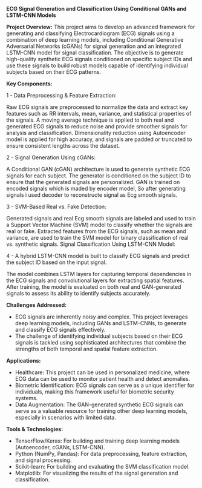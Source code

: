 **ECG Signal Generation and Classification Using Conditional GANs and LSTM-CNN Models**

**Project Overview:**
This project aims to develop an advanced framework for generating and classifying Electrocardiogram (ECG) signals using a combination of deep learning models,
including Conditional Generative Adversarial Networks (cGANs) for signal generation and an integrated LSTM-CNN model for signal classification.
The objective is to generate high-quality synthetic ECG signals conditioned on specific subject IDs and use these signals to build robust models capable of identifying
individual subjects based on their ECG patterns.

**Key Components:**

1 - Data Preprocessing & Feature Extraction:

Raw ECG signals are preprocessed to normalize the data and extract key features such as RR intervals, mean, variance, and statistical properties of the signals.
A moving average technique is applied to both real and generated ECG signals to reduce noise and provide smoother signals for analysis and classification.
Dimensionality reduction using Autoencoder model is applied for high accuracy, and signals are padded or truncated to ensure consistent lengths across the dataset.


2 - Signal Generation Using cGANs:

A Conditional GAN (cGAN) architecture is used to generate synthetic ECG signals for each subject.
The generator is conditioned on the subject ID to ensure that the generated signals are personalized.
GAN is trained on encoded signals which is maded by encoder model, So after generating signals i used decoder to reconstructe signal as Ecg smooth signals.

3 - SVM-Based Real vs. Fake Detection:

Generated signals and real Ecg smooth signals are labeled and used to train a Support Vector Machine (SVM) model to classify whether the signals are real or fake.
Extracted features from the ECG signals, such as mean and variance, are used to train the SVM model for binary classification of real vs. synthetic signals.
Signal Classification Using LSTM-CNN Model:

4 - A hybrid LSTM-CNN model is built to classify ECG signals and predict the subject ID based on the input signal.

The model combines LSTM layers for capturing temporal dependencies in the ECG signals and convolutional layers for extracting spatial features.
After training, the model is evaluated on both real and GAN-generated signals to assess its ability to identify subjects accurately.

**Challenges Addressed:**
- ECG signals are inherently noisy and complex. This project leverages deep learning models, including GANs and LSTM-CNNs, to generate and classify ECG signals effectively.
- The challenge of identifying individual subjects based on their ECG signals is tackled using sophisticated architectures that combine the strengths of both temporal and spatial feature extraction.

**Applications:**
- Healthcare: This project can be used in personalized medicine, where ECG data can be used to monitor patient health and detect anomalies.
- Biometric Identification: ECG signals can serve as a unique identifier for individuals, making this framework useful for biometric security systems.
- Data Augmentation: The GAN-generated synthetic ECG signals can serve as a valuable resource for training other deep learning models, especially in scenarios with limited data.

**Tools & Technologies:**
- TensorFlow/Keras: For building and training deep learning models (Autoencoder, cGANs, LSTM-CNN).
- Python (NumPy, Pandas): For data preprocessing, feature extraction, and signal processing.
- Scikit-learn: For building and evaluating the SVM classification model.
- Matplotlib: For visualizing the results of the signal generation and classification.
  
